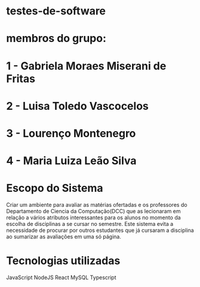 # testes-de-software

# membros do grupo:

# 1 - Gabriela Moraes Miserani de Fritas
# 2 - Luisa Toledo Vascocelos
# 3 - Lourenço Montenegro
# 4 - Maria Luiza Leão Silva

# Escopo do Sistema

Criar um ambiente para avaliar as matérias ofertadas e os professores do Departamento de Ciencia da Computação(DCC) que as lecionaram em relação a vários atributos interessantes para os alunos no momento da escolha de disciplinas a se cursar no semestre. Este sistema evita a necessidade de procurar por outros estudantes que já cursaram a disciplina ao sumarizar as avaliações em uma só página.

# Tecnologias utilizadas

JavaScript
NodeJS
React
MySQL
Typescript
